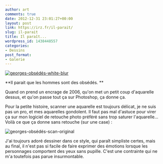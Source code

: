 ```yaml
---
author: art
comments: true
date: 2012-12-31 23:01:27+00:00
layout: post
link: https://irz.fr/il-parait/
slug: il-parait
title: Il paraît...
wordpress_id: 1438448557
categories:
- Dessins
post_format:
- Galerie
---
```


[![georges-obsédés-white-blur](https://static.irz.fr/2012/12/georges-obsédés-white-blur-1024x444.png)](https://static.irz.fr/2012/12/georges-obsédés-white-blur.png)

**Il parait que les hommes sont des obsédés. ** 

Quand on prend un encrage de 2006, qu'on met un petit coup d'aquarelle dessus, et qu'on passe tout ça sur Photoshop, ça donne ça.

Pour la petite histoire, scanner une aquarelle est toujours délicat, je ne suis pas un pro, et mes aquarelles gondolent. Il faut pas mal d'astuce pour virer ça sur mon logiciel de retouche photo préféré sans trop saturer l'aquarelle... Voilà ce que ça donne sans retouche (sur une case) :

![georges-obsédés-scan-original](https://static.irz.fr/2012/12/georges-obsédés-scan-original.png)

J'ai toujours adoré dessiner dans ce style, qui paraît simpliste certes, mais au final, il n'est pas si facile de faire exprimer des émotions lorsque les personnages comportent des yeux sans pupille. C'est une contrainte qui ne m'a toutefois pas parue insurmontable.

